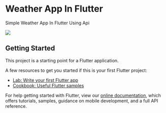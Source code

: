 # Weather App In Flutter

Simple Weather App In Flutter Using Api

<img src="https://user-images.githubusercontent.com/73570477/133890285-1dc32453-160b-4226-9460-5e88e4a277ad.png">

## Getting Started

This project is a starting point for a Flutter application.

A few resources to get you started if this is your first Flutter project:

- [Lab: Write your first Flutter app](https://flutter.dev/docs/get-started/codelab)
- [Cookbook: Useful Flutter samples](https://flutter.dev/docs/cookbook)

For help getting started with Flutter, view our
[online documentation](https://flutter.dev/docs), which offers tutorials,
samples, guidance on mobile development, and a full API reference.
